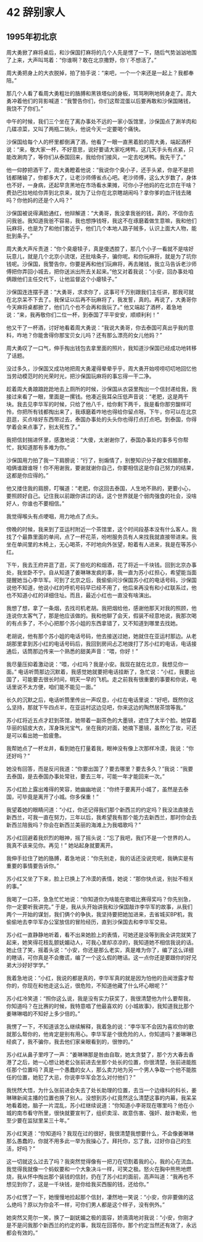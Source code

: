 # 42 辞别家人


## 1995年初北京

周大勇掀了麻将桌后，和沙保国打麻将的几个人先是愣了一下，随后气势汹汹地围了上来，大声叫骂着：“你谁啊？敢在北京撒野，你丫不想活了。”

周大勇把身上的大衣脱掉，拍了拍手说：“来吧，一个一个来还是一起上？我都奉陪。”

那几个人看了看周大勇粗壮的胳膊和黑铁塔似的身板，骂骂咧咧地转身走了。周大勇冲着他们的背影喊道：“我警告你们，你们这帮混蛋以后要再敢和沙保国赌钱，我饶不了你们。”

中午的时候，我们三个坐在了离办事处不远的一家小饭馆里，沙保国点了涮羊肉和几碟凉菜，又叫了两瓶二锅头，他说今天一定要喝个痛快。

沙保国给每个人的杯里都倒满了酒，他看了一眼一直黑着脸的周大勇，端起酒杯说：“来，敬大家一杯，不好意思，说好要请大家吃烤鸭，这几天手头有点紧，只能改涮肉了，等你们从泰国回来，我给你们接风，一定去吃烤鸭。我先干了。”

他一仰脖把酒干了，周大勇瞪着他说：“我说你个臭小子，还手头紧，你是不是把钱都赌输了，你都多大了，让老沙师傅省点心吧。老沙师傅，这么大岁数了，身体也不好，一身病，还起早贪黑地在市场看水果摊，可你小子他妈的在北京在干啥？费劲巴拉地给你弄到北京来，就为了让你在北京瞎胡闹吗？拿你爹的血汗钱去赌吗？你他妈的还是个人吗？”

沙保国被说得满脸通红，他辩解道：“大勇哥，我没拿我爸的钱，真的，不信你去问我爸。我知道我爸不容易，我也想挣钱呀，我这不在琢磨着做生意嘛，我和他们玩麻将，也是为了和他们套近乎，他们几个本地人路子贼多，认识上面大人物，能批到条子。”

周大勇大声斥责道：“你个臭瘪犊子，真是傻透腔了，那几个小子一看就不是啥好玩意儿，就是几个北京小流氓，还批啥条子，骗你呢。和你玩麻将，就是为了坑你钱呢。沙保国，我警告你，你要是再和他们玩麻将，再去赌钱，我立马告诉老沙师傅把你弄回小城去，把你送派出所去关起来。”他又对着我说：“小安，回办事处咱俩跟他们主任交代下，让他监督这个小瘪犊子。”

沙保国连连摆手道：“大勇哥，求求你了，这事可千万别跟我们主任讲，那我可就在北京呆不下去了。我保证以后再不玩麻将了，我发誓，真的。再说了，大勇哥你今天麻将桌都掀了，他们几个也不会再和我玩了。” 他又端起了酒杯，着急地说：“来，我再敬你们二位一杯，到泰国了平平安安，顺顺利利！”

他又干了一杯酒，讨好地看着周大勇说：“我说大勇哥，你去泰国可真出乎我的意料，咋地？你能舍得你那宝贝女儿吗？还有那么漂亮的女儿他妈？”

周大勇叹了一口气，伸手掏出钱包去拿里面的照片，我知道沙保国已经成功地转移了话题。

没过多久，沙保国又成功地把周大勇灌得晕晕乎乎，周大勇开始唠唠叨叨地回忆他当劳动模范时的光荣时光，把沙保国玩麻将的事忘得一干二净。

趁着周大勇踉踉跄跄地去上厕所的时候，沙保国从衣袋里掏出一个信封递给我，我接过来看了一眼，里面是一摞钱。他凑近我耳朵压低声音说：“老肥，这是两千块。我去见李华军的时候，只给了他八千，给你剩下两千，我是看你那穷酸样可怜，你把所有钱都掏出来了，我琢磨着咋地也得给你留点呀。下午，你可以在北京逛逛，买点啥好东西带过去，泰国办事处的头头你也得打点打点吧。到泰国，你得学着会来点事了，别太死性了。”

我把信封揣进怀里，感激地说：“大傻，太谢谢你了，泰国办事处的事多亏你帮忙，我知道那有多难为你。”

沙保国用力拍了我一下肩膀说：“行了，别煽情了，别整知识分子酸文假醋那套，咱俩谁跟谁呀！你不用谢我，要谢就谢你自己，你要相信这是你自己努力的结果，这都是你应得的。”

他又搂住我的肩膀，叮嘱道：“老肥，你这回去泰国，人生地不熟的，更要小心，要照顾好自己。记住我以前跟你讲过的话，这个世界就是个弱肉强食的社会，没啥好人，你谁也不要相信。”

我觉得喉头有点哽咽，用力地点了点头。

傍晚的时候，我来到了亚运村附近一个茶馆里，这个时间段基本没有什么客人。我找了个最靠里面的单间，点了一杯花茶，吩咐服务员有人来找我就直接带进来。我坐在单间里的木椅上，无心喝茶，不时地向外张望，盼着有人进来，我是在等苏小红。

下午，我去王府井逛了逛，买了些吃的和烟酒，花了将近一千块钱。回到北京办事处，我坐卧不宁。自从知道了姜琳琳发疯的事，我一直为苏小红担心，希望能当面提醒她当心李华军。可到了北京之后，我偷偷问沙保国苏小红的电话号码，沙保国说他不知道，他说小红的呼机号码早已经不用了，他后来再没有和小红联系过，他也不知道小红的详细住址。而且，最近小红也一直没有啥演出。

我想了想，拿了一条烟，去找司机老胡。我把烟给他，感谢他那天对我的照顾，他连说你太客气了，那是他应该做的。我和他聊了会天，假装不经意地说，我那次喝的有点多了，不小心把那个苏小姐的东西拿错了，又不知道到哪里去找她。

老胡说，他有那个苏小姐的电话号码，他去接送过她，她就住在亚运村那边。从老胡那里拿到苏小红的电话号码后，我回到房间忐忑地拨打了苏小红的电话，电话接通后，话筒那边传来一个熟悉的甜美声音：“喂，你好！”

我尽量压抑着激动说：“喂，小红吗？我是小安。我现在就在北京，我想见你一面。” 电话听筒那边沉默着，我感觉她就要把电话挂断了，急忙说：“小红，我要出国了，可能要去很长时间，明天一早的飞机。走之前我有很重要的事要和你说，电话里说不太方便，咱们能不能见一面。”

长久的沉默之后，电话听筒里传出一声叹息，小红在电话里说：“好吧，既然你这么坚持，那就下午四点半，在亚运村这边见吧，你来这边的陶然居茶馆等我。”

苏小红将近五点才赶到茶馆，她带着一副茶色的大墨镜，遮住了大半个脸。她穿着华丽的貂皮大衣，浑身珠光宝气，坐在我的对面，她摘下墨镜，虽然化了妆，可还是可以看出她一脸疲惫。

我帮她点了一杯龙井，看到她在打量着我，眼神没有像上次那样冷漠，我说：“你还好吗？”

她没有回答，而是反问我道：“你要出国了？要去哪里？要去多久？”我说：“我要去泰国，是去泰国办事处常驻，要去三年，可能一年才能回来一次。”

苏小红脸上露出难得的笑容，她幽幽地说：“你终于要离开小城了，虽然是去泰国，可毕竟是离开了小城。你多保重！”

我望着她的眼睛问道：“小红，你还记得我们那个新西兰的约定吗？我没法直接去新西兰，可我一直在努力，三年以后，我希望我有那个能力去新西兰，那时你会去新西兰陪我吗？你会在新西兰美丽的海滩上为我唱歌吗？”

苏小红回避着我炽烈的眼神，摇了摇头说：“忘了我吧，我们不是一个世界的人。我真不该来见你。再见！” 她站起身就要离开。

我伸手拉住了她的胳膊，着急地说：“你先别走，我的话还没说完呢，我确实是有重要的事情要告诉你。”

苏小红又坐了下来，脸上已换上了冷漠的表情，她说：“那你快点说，别扯不相关的事。”

我喝了一口茶，急急忙忙地说：“你知道你为啥能在歌唱比赛得奖吗？你先别急，你一定要听我讲完。” 于是，我从头开始讲我和沙保国敲诈李华军的故事，从我们两个一开始的谋划，我们俩个的争执，我坚持要把她加进来，去省城买BP机，我偷偷地去李华军办公室放信的冒险经历，直到沙保国去和李华军交易。

苏小红一直静静地听着，看不出来她脸上的表情，可她还是没等到我全讲完就笑了起来，她笑得花枝乱颤妩媚动人，可我心里却凉凉的，我知道她不相信我说的话。她止住了笑，摇着头说：“小安，你还是那么老实，真是难为你了，编了这么详细的瞎话，可你真是不会撒谎，编了一个这么假的瞎话。这一点你还是要跟你的好兄弟大沙好好学学。”

我着急地说：“小红，我说的都是真的，李华军真的就是因为怕他的丑闻泄露才帮你的，你现在和他走这么近，很危险，不知道他藏了什么坏心眼呢？”

苏小红冷笑道：“照你这么说，我是没有实力获奖了，我很清楚他为什么要帮我，你知道吗？在比赛的时候，我特意唱了他最喜欢的《小城故事》，我知道我比那个姜琳琳唱的不知好上多少倍的。”

我愣了一下，不知道该怎么继续解释，我着急的说：“李华军不会因为喜欢你的歌就那么帮你的，他肯定是别有用心。李华军是个很危险的人，你知道吗？姜琳琳已经疯了，我不骗你，我去他们家亲眼看到的，很惨的。”

苏小红从鼻子里哼了一声：“姜琳琳那是咎由自取，她太贪婪了，那个方大春去香港了之后，她一心想让她老公张前进去坐那个处长的位置，你很清楚，张前进能胜任那个位置吗？真是一个愚蠢的女人，那么卖力地为另一个男人争取一个他不能胜任的位置，她犯了大忌，你说李华军会怎么对付他们？”

我恍然大悟，为什么张前进会失去了处长助理的位置，去当一个边缘科的科长，姜琳琳新闻主播的位置也换了别人。没想到苏小红竟然这么清楚这事的内幕，我呆呆地看着她，脑子一片混乱，苏小红继续说道：“你知道小李哥现在哪里吗？他在小城的南市看守所里，很快就要宣判了，组织卖淫、故意伤害、强奸、敲诈勒索，他至少要在监狱里呆三十年。”

苏小红笑道：“你知道吗？我现在过的很好，我很清楚我想要什么，不会像姜琳琳那么愚蠢的，你就不用多此一举为我操心了。拜托你，忘了我，过好你自己的生活，好吗？”

这一切就这么过去了吗？我突然觉得像有一把刀在切割着我的心，我的心在流血。我觉得我就像一个蚂蚁要和一个大象决斗一样，可笑之极。怒火在胸中熊熊地燃烧，我从怀中掏出那个装钱的信封，扔在了苏小红的面前，高声叫道：“我再也不想见到你了，这是一千块钱，是你给我买西服的钱，还给你。”

苏小红愣了一下，她慢慢地捡起那个信封，凄然地一笑说：“小安，你非要做的这么绝吗？原以为你会不一样，可你们男人都是这个样子，没有例外。”

她突然又莞尔一笑，换了一副妩媚之极的面容，娇滴滴地对我说：“小安，你刚才是不是问我那个新西兰的约定的事，我现在回答你，那个约定当然还有效了，永远都会有效的。”
